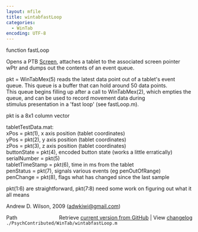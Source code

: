 ```yaml
---
layout: mfile
title: wintabfastLoop
categories:
  - WinTab
encoding: UTF-8
---
```


 function fastLoop  

 Opens a PTB [Screen](/docs/Screen), attaches a tablet to the associated screen pointer wPtr and dumps out the contents of an event queue.  


 pkt = WinTabMex(5) reads the latest data point out of a tablet's event queue. This queue is a buffer that can hold around 50 data points.  
 This queue begins filling up after a call to WinTabMex(2), which empties the queue, and can be used to record movement data during  
 stimulus presentation in a 'fast loop' (see fastLoop.m).  

 pkt is a 8x1 column vector  

 tabletTestData.mat:  
           xPos                = pkt(1), x axis position (tablet coordinates)  
           yPos                = pkt(2), y axis position (tablet coordinates)  
           zPos                = pkt(3), z axis position (tablet coordinates)  
           buttonState         = pkt(4), encoded button state (works a little erratically)  
           serialNumber        = pkt(5)  
           tabletTimeStamp     = pkt(6), time in ms from the tablet  
           penStatus           = pkt(7), signals various events (eg penOutOfRange)  
           penChange           = pkt(8), flags what has changed since the last sample  

pkt(1:6) are straightforward, pkt(7:8) need some work on figuring out what it all means  

Andrew D. Wilson, 2009 (adwkiwi@gmail.com)  


<div class="code_header" style="text-align:right;">
  <span style="float:left;">Path&nbsp;&nbsp;</span> <span class="counter">Retrieve <a href=
  "https://raw.github.com/Psychtoolbox-3/Psychtoolbox-3/beta/./PsychContributed/WinTab/wintabfastLoop.m">current version from GitHub</a> | View <a href=
  "https://github.com/Psychtoolbox-3/Psychtoolbox-3/commits/beta/./PsychContributed/WinTab/wintabfastLoop.m">changelog</a></span>
</div>
<div class="code">
  <code>./PsychContributed/WinTab/wintabfastLoop.m</code>
</div>
